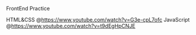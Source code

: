 FrontEnd Practice


HTML&CSS @https://www.youtube.com/watch?v=G3e-cpL7ofc
JavaScript @https://www.youtube.com/watch?v=t9dEgHpCNJE